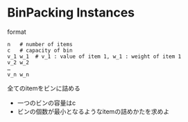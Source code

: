 # BinPacking Instances

format

```
n   # number of items
c   # capacity of bin
v_1 w_1  # v_1 : value of item 1, w_1 : weight of item 1
v_2 w_2
…
v_n w_n
```



全てのitemをビンに詰める

- 一つのビンの容量はc
- ビンの個数が最小となるようなitemの詰めかたを求めよ

